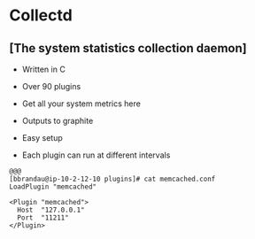 <!SLIDE transition=scrollUp>
# Collectd

## [The system statistics collection daemon]

<!SLIDE bullets>
* Written in C

* Over 90 plugins

* Get all your system metrics here

* Outputs to graphite

* Easy setup

* Each plugin can run at different intervals

<!SLIDE code small>
    @@@
    [bbrandau@ip-10-2-12-10 plugins]# cat memcached.conf
    LoadPlugin "memcached"

    <Plugin "memcached">
      Host  "127.0.0.1"
      Port  "11211"
    </Plugin>
